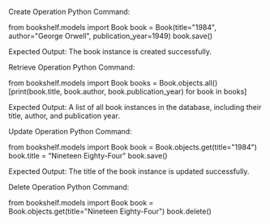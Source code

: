 
Create Operation
Python Command:

from bookshelf.models import Book
book = Book(title="1984", author="George Orwell", publication_year=1949)
book.save()


Expected Output:
The book instance is created successfully.

Retrieve Operation
Python Command:

from bookshelf.models import Book
books = Book.objects.all()
[print(book.title, book.author, book.publication_year) for book in books]


Expected Output:
A list of all book instances in the database, including their title, author, and publication year.

Update Operation
Python Command:

from bookshelf.models import Book
book = Book.objects.get(title="1984")
book.title = "Nineteen Eighty-Four"
book.save()


Expected Output:
The title of the book instance is updated successfully.

Delete Operation
Python Command:

from bookshelf.models import Book
book = Book.objects.get(title="Nineteen Eighty-Four")
book.delete()


